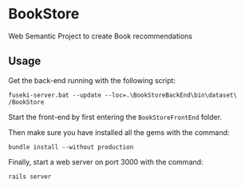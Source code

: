 # BookStore

Web Semantic Project to create Book recommendations

## Usage

Get the back-end running with the following script:

```
fuseki-server.bat --update --loc=.\BookStoreBackEnd\bin\dataset\ /BookStore
```

Start the front-end by first entering the `BookStoreFrontEnd` folder.

Then make sure you have installed all the gems with the command:

```
bundle install --without production
```

Finally, start a web server on port 3000 with the command:

```
rails server
```
